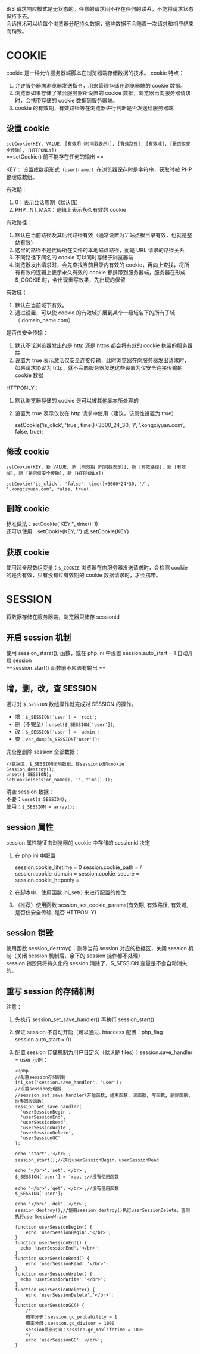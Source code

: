 B/S 请求响应模式是无状态的。任意的请求间不存在任何的联系，不能将请求状态保持下去。  
会话技术可以给每个浏览器分配持久数据，这些数据不会随着一次请求和相应结束而销毁。  

# COOKIE

cookie 是一种允许服务器端脚本在浏览器端存储数据的技术。
cookie 特点：

1.  允许服务器向浏览器发送指令，用来管理存储在浏览器端的 cookie 数据。
2.  浏览器如果存储了某台服务器所设置的 cookie 数据，浏览器再向服务器请求时，会携带存储的 cookie 数据到服务器端。
3.  cookie 的有效期，有效路径等在浏览器进行判断是否发送给服务器端

## 设置 cookie

`setCookie(KEY, VALUE, [有效期（时间戳表示）], [有效路径], [有效域], [是否仅安全传输], [HTTPONLY])`  
==setCookie() 前不能存在任何的输出 ==

KEY：
设置成数组形式（`user[name]`）在浏览器保存时是字符串，获取时被 PHP 整理成数组。

有效期：

1.  0：表示会话周期（默认值）
2.  PHP_INT_MAX：逻辑上表示永久有效的 cookie

有效路径：

1.  默认在当前路径及其后代路径有效（通常设置为'/'站点根目录有效，也就是整站有效）
2.  这里的路径不是代码所在文件的本地磁盘路径，而是 URL 请求的路径关系
3.  不同路径下同名的 cookie 可以同时存储于浏览器端
4.  浏览器发出请求时，会先查找当前目录内有效的 cookie，再向上查找，将所有有效的逻辑上表示永久有效的 cookie 都携带到服务器端，服务器在形成 $\_COOKIE 时，会出现重写效果，先出现的保留

有效域：

1.  默认在当前域下有效。
2.  通过设置，可以使 cookie 的有效域扩展到某个一级域名下的所有子域（.domain_name.com）

是否仅安全传输：

1.  默认不论浏览器发出的是 http 还是 https 都会将有效的 cookie 携带的服务器端
2.  设置为 true 表示激活仅安全连接传输，此时浏览器在向服务器发出请求时，如果请求协议为 http，就不会向服务器发送这些设置为仅安全连接传输的 cookie 数据

HTTPONLY：

1.  默认浏览器存储的 cookie 是可以被其他脚本所处理的
2.  设置为 true 表示仅仅在 http 请求中使用（建议，该属性设置为 true）

    setCookie('is_click', 'true', time()+3600_24_30, '/', '.kongciyuan.com', false, true);

## 修改 cookie

`setCookie(KEY, 新 VALUE, 新 [有效期（时间戳表示）], 新 [有效路径], 新 [有效域], 新 [是否仅安全传输], 新 [HTTPONLY])`

    setCookie('is_click', 'false', time()+3600*24*30, '/', '.kongciyuan.com', false, true);

## 删除 cookie

标准做法：setCookie('KEY,'', time()-1)  
还可以使用：setCookie(KEY, '') 或 setCookie(KEY)

## 获取 cookie

使用超全局数组变量：`$_COOKIE`
浏览器在向服务器发送请求时，会检测 cookie 的是否有效，只有没有过有效期的 cookie 数据请求时，才会携带。

# SESSION

将数据存储在服务器端，浏览器只储存 sessionid

## 开启 session 机制

使用 session_starat(); 函数，或在 php.ini 中设置 session.auto_start = 1 自动开启 session  
==session_start() 函数前不应该有输出 ==

## 增，删，改，查 SESSION

通过对 `$_SESSION` 数组操作就完成对 SESSION 的操作。  

-   增：`$_SESSION['user'] = 'root'`;
-   删（不完全）：`unset($_SESSION['user'])`;
-   改：`$_SESSION['user'] = 'admin'`;
-   查：`var_dump($_SESSION['user'])`;

完全整删除 session 全部数据：

    //数据区，$_SESSION全局数组，存sessionid的cookie
    Session_destroy();
    unset($_SESSION);
    setCookie(session_name(), '', time()-1);

清空 session 数据：  
不要：`unset($_SESSION);`  
使用：`$_SESSION = array();`

## session 属性

session 属性特征由浏览器的 cookie 中存储的 sessionid 决定  

1.  在 php.ini 中配置

    session.cookie_lifetime = 0
    session.cookie_path = /
    session.cookie_domain =
    session.cookie_secure =
    session.cookie_httponly =

2.  在脚本中，使用函数 ini_set() 来进行配置的修改

3.  （推荐）使用函数 session_set_cookie_params(有效期, 有效路径, 有效域, 是否仅安全传输, 是否 HTTPONLY)

## session 销毁

使用函数 session_destroy()：删除当前 session 对应的数据区，关闭 session 机制（关闭 session 机制后，余下的 session 操作都不处理）  
session 销毁只将持久化的 session 清除了，$\_SESSION 变量是不会自动消失的。  

## 重写 session 的存储机制

注意：

1.  先执行 session_set_save_handler() 再执行 session_start()
2.  保证 session 不自动开启（可以通过. htaccess 配置：php_flag session.auto_start = 0）
3.  配置 session 存储机制为用户自定义（默认是 files）：session.save_handler = user
    示例：

        <?php
        //配置session存储机制
        ini_set('session.save_handler', 'user');
        //设置session处理器
        //session_set_save_handler(开始函数, 结束函数, 读函数, 写函数, 删除函数, 垃圾回收函数)
        session_set_save_handler(
          'userSessionBegin',
          'userSessionEnd',
          'userSessionRead',
          'userSessionWrite',
          'userSessionDelete',
          'userSessionGC'
        );

        echo 'start'.'</br>';
        session_start();//执行userSessionBegin，userSessionRead

        echo '</br>'.'set'.'</br>';
        $_SESSION['user'] = 'root';//没有使用函数

        echo '</br>'.'get'.'</br>';//没有使用函数
        $_SESSION['user'];

        echo '</br>'.'del'.'</br>';
        session_destroy();//使用session_destroy()执行userSessionDelete，否则执行userSessionWrite

        function userSessionBegin() {
            echo 'userSessionBegin'.'</br>';
        }
        function userSessionEnd() {
          echo 'userSessionEnd'.'</br>';
        }
        function userSessionRead() {
            echo 'userSessionRead'.'</br>';
        }
        function userSessionWrite() {
          echo 'userSessionWrite'.'</br>';
        }
        function userSessionDelete() {
            echo 'userSessionDelete'.'</br>';
        }
        function userSessionGC() {
            /*
            概率分子：session.gc_probability = 1
            概率分母：session.gc_divisor = 1000
            session最长时间：session.gc_maxlifetime = 1800
            */
            echo 'userSessionGC'.'</br>';
        }
